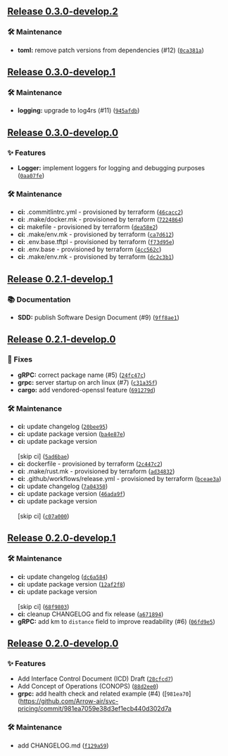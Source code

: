 ## [Release 0.3.0-develop.2](https://github.com/Arrow-air/svc-pricing/releases/tag/v0.3.0-develop.2)

### 🛠 Maintenance

-  **toml:** remove patch versions from dependencies (#12) ([`0ca381a`](https://github.com/Arrow-air/svc-pricing/commit/0ca381a6c79d24f6f637c736fba75a1fdf7058c3))

## [Release 0.3.0-develop.1](https://github.com/Arrow-air/svc-pricing/releases/tag/v0.3.0-develop.1)

### 🛠 Maintenance

-  **logging:** upgrade to log4rs (#11) ([`945afdb`](https://github.com/Arrow-air/svc-pricing/commit/945afdb61612c045b929f7a51494149f8ed7207a))

## [Release 0.3.0-develop.0](https://github.com/Arrow-air/svc-pricing/releases/tag/v0.3.0-develop.0)

### ✨ Features

-  **Logger:** implement loggers for logging and debugging purposes ([`0aa07fe`](https://github.com/Arrow-air/svc-pricing/commit/0aa07fee919514ca8040dcfac8b3ed24f69cad1e))

### 🛠 Maintenance

-  **ci:** .commitlintrc.yml - provisioned by terraform ([`46cacc2`](https://github.com/Arrow-air/svc-pricing/commit/46cacc2f90dd398439a45cf7bc32b20244db8b9b))
-  **ci:** .make/docker.mk - provisioned by terraform ([`7224864`](https://github.com/Arrow-air/svc-pricing/commit/7224864bed742a3bb36b9bb935babae913f8acd4))
-  **ci:** makefile - provisioned by terraform ([`dea58e2`](https://github.com/Arrow-air/svc-pricing/commit/dea58e2499df852ac64489834d948e8b200935ac))
-  **ci:** .make/env.mk - provisioned by terraform ([`ca7d612`](https://github.com/Arrow-air/svc-pricing/commit/ca7d612dc2cdfd4e6161965810f75b45371287cd))
-  **ci:** .env.base.tftpl - provisioned by terraform ([`f73d95e`](https://github.com/Arrow-air/svc-pricing/commit/f73d95eb4b643b275fb6728f45f342a9b3da472b))
-  **ci:** .env.base - provisioned by terraform ([`4cc562c`](https://github.com/Arrow-air/svc-pricing/commit/4cc562c47957263f7428a04ba08453a114bff841))
-  **ci:** .make/env.mk - provisioned by terraform ([`dc2c3b1`](https://github.com/Arrow-air/svc-pricing/commit/dc2c3b120e5f0869e4b940743b688d20250fd4f4))

## [Release 0.2.1-develop.1](https://github.com/Arrow-air/svc-pricing/releases/tag/v0.2.1-develop.1)

### 📚 Documentation

-  **SDD:** publish Software Design Document (#9) ([`9ff8ae1`](https://github.com/Arrow-air/svc-pricing/commit/9ff8ae19a8af4bb8b00049a23e3241b3e8132fec))

## [Release 0.2.1-develop.0](https://github.com/Arrow-air/svc-pricing/releases/tag/v0.2.1-develop.0)

### 🐛 Fixes

-  **gRPC:** correct package name (#5) ([`24fc47c`](https://github.com/Arrow-air/svc-pricing/commit/24fc47cf33dbd27dfc08a82fce25c69aa87d4a65))
-  **grpc:** server startup on arch linux (#7) ([`c31a35f`](https://github.com/Arrow-air/svc-pricing/commit/c31a35fda69baaddb6094c05d4ca2560cc642d07))
-  **cargo:** add vendored-openssl feature ([`691279d`](https://github.com/Arrow-air/svc-pricing/commit/691279dd11cfb96c7e23f1c07692a667ca7e7a83))

### 🛠 Maintenance

-  **ci:** update changelog ([`20bee95`](https://github.com/Arrow-air/svc-pricing/commit/20bee95ad21a5299379806396425607f3690bdaf))
-  **ci:** update package version ([`ba4e87e`](https://github.com/Arrow-air/svc-pricing/commit/ba4e87e110467c68e956f4dd9ffd87c7ba4988a4))
-  **ci:** update package version<br/><br/>[skip ci] ([`5ad6bae`](https://github.com/Arrow-air/svc-pricing/commit/5ad6baefe65ec68717863bd69477618db9357769))
-  **ci:** dockerfile - provisioned by terraform ([`2c447c2`](https://github.com/Arrow-air/svc-pricing/commit/2c447c24a4eb38483b8f01496b89f8b7d1844912))
-  **ci:** .make/rust.mk - provisioned by terraform ([`ad34832`](https://github.com/Arrow-air/svc-pricing/commit/ad34832a3a9ed3b8a8f84cdf46f7302b2d0f2f08))
-  **ci:** .github/workflows/release.yml - provisioned by terraform ([`bceae3a`](https://github.com/Arrow-air/svc-pricing/commit/bceae3a76c95ef9ce3de8159b80c63d3258d7988))
-  **ci:** update changelog ([`7a04350`](https://github.com/Arrow-air/svc-pricing/commit/7a04350a05e8a8a28c2e89a205008da9a7e32a6b))
-  **ci:** update package version ([`46ada9f`](https://github.com/Arrow-air/svc-pricing/commit/46ada9fb97bf5466e50a1d546df2111c5c65c73e))
-  **ci:** update package version<br/><br/>[skip ci] ([`c07a000`](https://github.com/Arrow-air/svc-pricing/commit/c07a0007e74f849706f8489ea9457d919e200900))

## [Release 0.2.0-develop.1](https://github.com/Arrow-air/svc-pricing/releases/tag/v0.2.0-develop.1)

### 🛠 Maintenance

-  **ci:** update changelog ([`dc6a584`](https://github.com/Arrow-air/svc-pricing/commit/dc6a584307acc1ecfd01f37a07df5392e5a12e65))
-  **ci:** update package version ([`12af2f8`](https://github.com/Arrow-air/svc-pricing/commit/12af2f8e03a31a06483ebe1fd7c68af2d47d694a))
-  **ci:** update package version<br/><br/>[skip ci] ([`68f9803`](https://github.com/Arrow-air/svc-pricing/commit/68f98039ebd0a33dd69f236d074c83a7910ee25b))
-  **ci:** cleanup CHANGELOG and fix release ([`a671894`](https://github.com/Arrow-air/svc-pricing/commit/a671894ad0554579d87cb9e2c2d3a15914dee3d5))
-  **gRPC:** add km to `distance` field to improve readability (#6) ([`06fd9e5`](https://github.com/Arrow-air/svc-pricing/commit/06fd9e57aa87ce7340928902f083f70bd7b831a8))

## [Release 0.2.0-develop.0](https://github.com/Arrow-air/svc-pricing/releases/tag/v0.2.0-develop.0)

### ✨ Features

- Add Interface Control Document (ICD) Draft ([`28cfcd7`](https://github.com/Arrow-air/svc-pricing/commit/28cfcd71157211a5c3a0b62bdd8176a22ab36129))
- Add Concept of Operations (CONOPS) ([`88d2ee0`](https://github.com/Arrow-air/svc-pricing/commit/88d2ee067ae91c544c241d9835ef63ad56980a14))
-  **grpc:** add health check and related example (#4) ([`981ea70`](https://github.com/Arrow-air/svc-pricing/commit/981ea7059e38d3ef1ecb440d302d7a
### 🛠 Maintenance

- add CHANGELOG.md ([`f129a59`](https://github.com/Arrow-air/svc-pricing/commit/f129a597fac509c9ea274d352083cd782b70b84f))
